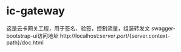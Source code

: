 # ic-gateway
这是云卡网关工程，用于签名、验签，控制流量，组装转发文
swagger-bootstrap-ui访问地址
http://localhost:${server.port}/${server.context-path}/doc.html
